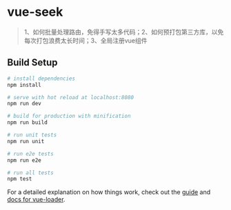 # vue-seek

> 1、如何批量处理路由，免得手写太多代码；2、如何预打包第三方库，以免每次打包浪费太长时间；3、全局注册vue组件

## Build Setup

``` bash
# install dependencies
npm install

# serve with hot reload at localhost:8080
npm run dev

# build for production with minification
npm run build

# run unit tests
npm run unit

# run e2e tests
npm run e2e

# run all tests
npm test
```

For a detailed explanation on how things work, check out the [guide](http://vuejs-templates.github.io/webpack/) and [docs for vue-loader](http://vuejs.github.io/vue-loader).
